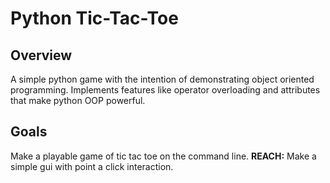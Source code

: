 # Python Tic-Tac-Toe
## Overview

A simple python game with the intention of demonstrating object oriented programming. Implements features like operator overloading and attributes that make python OOP powerful.

## Goals

Make a playable game of tic tac toe on the command line.
<b>REACH:</b> Make a simple gui with point a click interaction.

